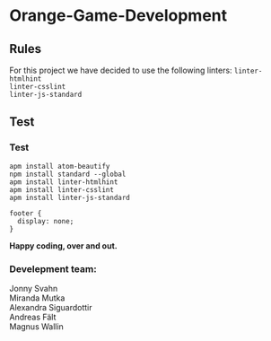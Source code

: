 # Orange-Game-Development

## Rules
For this project we have decided to use the following linters:
``linter-htmlhint`` <br>
``linter-csslint``<br>
``linter-js-standard``<br>

## Test

### Test


``apm install atom-beautify`` <br>
``npm install standard --global`` <br>
``apm install linter-htmlhint`` <br>
``apm install linter-csslint``<br>
``apm install linter-js-standard``<br>


``footer {``<br>
``  display: none;``<br>
``}``


**Happy coding, over and out.**

### Develepment team:
Jonny Svahn <br>
Miranda Mutka <br>
Alexandra Siguardottir <br>
Andreas Fält <br>
Magnus Wallin
